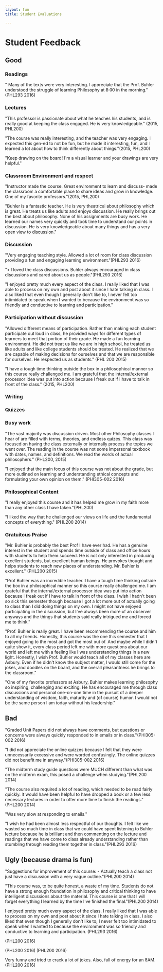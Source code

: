 ```yaml
---
layout: fun
title: Student Evaluations

---
```


# Student Feedback


## Good

### Readings

" Many of the texts were very interesting. I appreciate that the Prof. Buhler understood the struggle of learning Philosophy at 8:00 in the morning."(PHL293 2016)

### Lectures

"This professor is passionate about what he teaches his students, and is really good at keeping the class engaged. He is very knowledgeable." (2015, PHL200)

"The course was really interesting, and the teacher was very engaging. I expected this gen-ed to not be fun, but he made it interesting, fun, and I learned a lot about how to think differently about things."(2015, PHL200)


"Keep drawing on the board! I'm a visual learner and your drawings are very helpful."

### Classroom Environment and respect

"Instructor made the course. Great environment to learn and discuss- made the classroom a comfortable place to share ideas and grow in knowledge. One of my favorite professors."(2015, PHL200)

"Buhler is a fantastic teacher. He is very theatrical about philosophy which is great. He treats us like adults and enjoys discussion. He really brings out the best about philosophy. None of his assignments are busy work. He learned our names very quickly and took time to understand our points in discussion. He is very knowledgeable about many things and has a very open view to discussion."

### Discussion

"Very engaging teaching style. Allowed a lot of room for class discussion providing a fun and engaging learning environment."(PHL293 2016)

"• I loved the class discussions. Buhler always encouraged in class discussions and cared about us as people."(PHL293 2016)

"I enjoyed pretty much every aspect of the class. I really liked that I was able to process on my own and post about it since I hate talking in class. I also liked that even though I generally don't like to, I never felt too intimidated to speak when I wanted to because the environment was so friendly and conductive to learning and participation." 

### Participation without discussion

"Allowed different means of participation. Rather than making each student participate out loud in class, he provided ways for different types of learners to meet that portion of their grade. He made a fun learning environment. He did not treat us like we are in high school, he treated us like adults and like college students should be treated. He realized that we are capable of making decisions for ourselves and that we are responsible for ourselves. He respected us as students." (PHL 200 2015)

"I have a tough time thinking outside the box in a philosophical manner so this course really challenged me. I am grateful that the internal/external processor idea was put into action because I freak out if I have to talk in front of the class." (2015, PHL200)


### Writing

### Quizzes

### Busy work


"The vast majority was discussion driven. Most other Philosophy classes I hear of are filled with terms, theories, and endless quizes. This class was focused on having the class externally or internally process the topics we went over. The reading in the course was not some impersonal textbook with dates, names, and definitions. We read the words of actual philosophers." (PHL200, 2015)

"I enjoyed that the main focus of this course was not about the grade, but more outlined on learning and understanding ethical concepts and formulating your own opinion on them." (PHI305-002 2016)

### Philosophical Content

"I really enjoyed this course and it has helped me grow in my faith more than any other class I have taken."(PHL200)

"I liked the way that he challenged our views on life and the fundamental concepts of everything." (PHL200 2014)

### Gratuitous Praise

"Mr. Buhler is probably the best Prof I have ever had. He has a genuine interest in the student and spends time outside of class and office hours with students to help them succeed. He is not only interested in producing excellent students, but excellent human beings. He provokes thought and helps students to reach new places of understanding. Mr. Buhler is excellent." (PHL200 2015)

"Prof Buhler was an incredible teacher. I have a tough time thinking outside the box in a philosophical manner so this course really challenged me. I am grateful that the internal/external processor idea was put into action because I freak out if I have to talk in front of the class. I wish I hadn't been so sick this semester though because I got a lot more out of actually going to class than I did doing things on my own. I might not have enjoyed participating in the discussion, but I've always been more of an observer anyways and the things that students said really intrigued me and forced me to think."

"Prof. Buhler is really great. I have been recommending the course and him to all my friends. Honestly, this course was the one this semester that I enjoyed going to the most and got the most out of. And maybe while I didn't quite show it, every class period left me with more questions about our world and left me with a feeling like I was understanding things in a new light. Honestly, I wish Prof. Buhler would teach all of my classes here are Asbury. Even if he didn't know the subject matter, I would still come for the jokes, and doodles on the board, and the overall pleasantness he brings to the classroom."

"One of my favorite professors at Asbury, Buhler makes learning philosophy so inspiring, challenging and exciting. He has encouraged me through class discussions and personal one-on-one time in the pursuit of a deeper understanding of wisdom, faith, maturity and (of course) humor. I would not be the same person I am today without his leadership."


## Bad

"Graded Unit Papers did not always have comments, but questions or concerns were always quickly responded to in emails or in class."(PHI305-002 2016)

"I did not appreciate the online quizzes because I felt that they were unnecessarily excessive and were worded confusingly. The online quizzes did not benefit me in anyway."(PHI305-002 2016)

"The midterm study guide questions were MUCH different than what was on the midterm exam, this posed a challenge when studying."(PHL200 2014)

"The course also required a lot of reading, which needed to be read fairly quickly. It would have been helpful to have dropped a book or a few less necessary lectures in order to offer more time to finish the readings." (PHL200 2014)

"Was very slow at responding to emails."

"I wish he had been almost less respectful of our thoughts. I felt like we wasted so much time in class that we could have spent listening to Buhler lecture because he is brilliant and then commenting on the lecture and readings that we have come to class already understanding rather than stumbling through reading them together in class."(PHL293 2016)

## Ugly (because drama is fun)

"Suggestions for improvement of this course: - Actually teach a class not just have a discussion with a very vague outline."(PHL200 2014)


"This course was, to be quite honest, a waste of my time. Students do not have a strong enough foundation in philosophy and critical thinking to have intelligent discussions about the material. This course is one that I will forget everything I learned by the time I've finished the final."(PHL200 2014)







I enjoyed pretty much every aspect of the class. I really liked that I was able to process on my own and post about it since I hate talking in class. I also liked that even though I generally don't like to, I never felt too intimidated to speak when I wanted to because the environment was so friendly and conductive to learning and participation. (PHL293 2016)

(PHL200 2016)

(PHL200 2016)
(PHL200 2016)


Very funny and tried to crack a lot of jokes. Also, full of energy for an 8AM.(PHL200 2016)